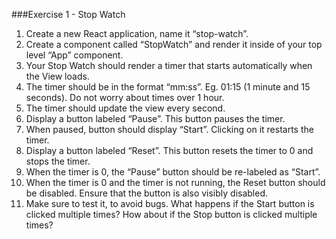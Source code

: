 ###Exercise 1 - Stop Watch

1. Create a new React application, name it “stop-watch”.
2. Create a component called “StopWatch” and render it inside of your top level “App” component.
3. Your Stop Watch should render a timer that starts automatically when the View loads.
4. The timer should be in the format “mm:ss”. Eg. 01:15 (1 minute and 15 seconds). Do not worry about times over 1 hour.
5. The timer should update the view every second.
6. Display a button labeled “Pause”. This button pauses the timer.
7. When paused, button should display “Start”. Clicking on it restarts the timer.
8. Display a button labeled “Reset”. This button resets the timer to 0 and stops the timer.
9. When the timer is 0, the “Pause” button should be re-labeled as “Start”.
10. When the timer is 0 and the timer is not running, the Reset button should be disabled. Ensure that the button is also visibly disabled.
11. Make sure to test it, to avoid bugs. What happens if the Start button is clicked multiple times? How about if the Stop button is clicked multiple times?